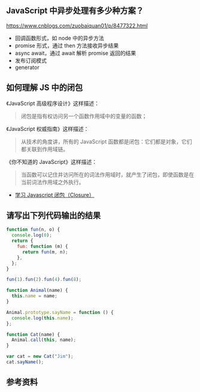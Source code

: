 ## JavaScript 中异步处理有多少种方案？

https://www.cnblogs.com/zuobaiquan01/p/8477322.html

- 回调函数形式，如 node 中的异步方法
- promise 形式，通过 then 方法接收异步结果
- async await，通过 await 解析 promise 返回的结果
- 发布订阅模式
- generator

## 如何理解 JS 中的闭包

《JavaScript 高级程序设计》这样描述：

> 闭包是指有权访问另一个函数作用域中的变量的函数；

《JavaScript 权威指南》这样描述：

> 从技术的角度讲，所有的 JavaScript 函数都是闭包：它们都是对象，它们都关联到作用域链。

《你不知道的 JavaScript》这样描述：

> 当函数可以记住并访问所在的词法作用域时，就产生了闭包，即使函数是在当前词法作用域之外执行。

- [学习 Javascript 闭包（Closure）](http://www.ruanyifeng.com/blog/2009/08/learning_javascript_closures.html)

## 请写出下列代码输出的结果

```javascript
function fun(n, o) {
  console.log(0);
  return {
    fun: function (m) {
      return fun(m, n);
    },
  };
}

fun(1).fun(2).fun(4).fun(8);

function Animal(name) {
  this.name = name;
}

Animal.prototype.sayName = function () {
  console.log(this.name);
};

function Cat(name) {
  Animal.call(this, name);
}

var cat = new Cat("Jim");
cat.sayName();
```

## 参考资料
